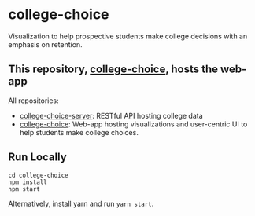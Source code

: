 # college-choice
Visualization to help prospective students make college decisions with an emphasis on retention.

## This repository, [college-choice](https://github.gatech.edu/jcarmack3/college-choice-server), hosts the web-app
All repositories:
- [college-choice-server](https://github.gatech.edu/jcarmack3/college-choice-server): RESTful API hosting college data
- [college-choice](https://github.gatech.edu/jcarmack3/college-choice): Web-app hosting visualizations and user-centric UI to help students make college choices.



## Run Locally
```
cd college-choice
npm install
npm start
```

Alternatively, install yarn and run `yarn start`.
